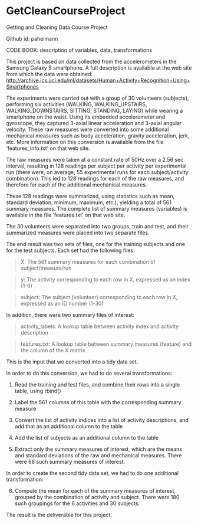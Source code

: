 GetCleanCourseProject
=====================

Getting and Cleaning Data Course Project

Github id: paheimann

CODE BOOK: description of variables, data, transformations

This project is based on data collected from the accelerometers in the Samsung Galaxy S smartphone. A full description is available at the web site from which the data were obtained:
 http://archive.ics.uci.edu/ml/datasets/Human+Activity+Recognition+Using+Smartphones

The experiments were carried out with a group of 30 volunteers (subjects), performing six activities (WALKING, WALKING_UPSTAIRS, WALKING_DOWNSTAIRS, SITTING, STANDING, LAYING) while wearing a smartphone on the waist. Using its embedded accelerometer and gyroscope, they captured 3-axial linear acceleration and 3-axial angular velocity.  These raw measures were converted into some additional mechanical measures such as body acceleration, gravity acceleration, jerk, etc.  More information on this conversion is available from the file ‘features_info.txt’ on that web site.

The raw measures were taken at a constant rate of 50Hz over a 2.56 sec interval, resulting in 128 readings per subject per activity per experimental run (there were, on average, 55 experimental runs for each subject/activity combination).  This led to 128 readings for each of the raw measures, and therefore for each of the additional mechanical measures.

These 128 readings were summarized, using statistics such as mean, standard deviation, minimum, maximum, etc.), yielding a total of 561 summary measures.  The complete list of summary measures (variables) is available in the file ’features.txt' on that web site.

The 30 volunteers were separated into two groups, train and test, and their summarized measures were placed into two separate files.

The end result was two sets of files, one for the training subjects and one for the test subjects.  Each set had the following files:
> X: The 561 summary measures for each combination of subject/measure/run

> y: The activity corresponding to each row in X, expressed as an index (1-6)

> subject: The subject (volunteer) corresponding to each row in X, expressed as an ID number (1-30)


In addition, there were two summary files of interest:
> activity_labels: A lookup table between activity index and activity description

> features.txt: A lookup table between summary measures (feature) and the column of the X matrix

This is the input that we converted into a tidy data set.

In order to do this conversion, we had to do several transformations:

1. Read the training and test files, and combine their rows into a single table, using rbind()

2. Label the 561 columns of this table with the corresponding summary measure
 
3. Convert the list of activity indices into a list of activity descriptions, and add that as an additional column to the table

4. Add the list of subjects as an additional column to the table

5. Extract only the summary measures of interest, which are the means and standard deviations of the raw and mechanical measures.  There were 68 such summary measures of interest.

In order to create the second tidy data set, we had to do one additional transformation:

6. Compute the mean for each of the summary measures of interest, grouped by the combination of activity and subject.  There were 180 such groupings for the 6 activities and 30 subjects. 


The result is the deliverable for this project.
